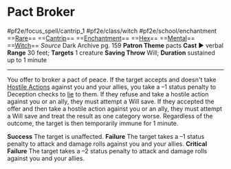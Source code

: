 # Pact Broker
#pf2e/focus_spell/cantrip_1 #pf2e/class/witch #pf2e/school/enchantment 
==[Rare](../../../rules/traits/rare.md)== ==[Cantrip](../../../rules/traits/cantrip.md)== ==[Enchantment](../../../rules/traits/enchantment.md)== ==[Hex](../../../Traits/Hex.md)== ==[Mental](../../../rules/traits/mental.md)== ==[Witch](../../../Traits/Witch.md)==
*Source* Dark Archive pg. 159
**Patron Theme** pacts
**Cast** ► verbal
**Range** 30 feet; **Targets** 1 creature
**Saving Throw** Will; **Duration** sustained up to 1 minute

---
You offer to broker a pact of peace. If the target accepts and doesn't take [Hostile Actions](../../../Rules/Hostile%20Actions.md) against you and your allies, you take a –1 status penalty to Deception checks to [lie](../../../rules/actions/lie.md) to them. If they refuse and take a hostile action against you or an ally, they must attempt a Will save. If they accepted the offer and then take a hostile action against you or an ally, they must attempt a Will save and treat the result as one category worse. Regardless of the outcome, the target is then temporarily immune for 1 minute.

**Success** The target is unaffected.
**Failure** The target takes a –1 status penalty to attack and damage rolls against you and your allies.
**Critical Failure** The target takes a –2 status penalty to attack and damage rolls against you and your allies.